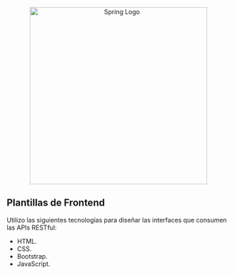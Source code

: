 <p align="center"><img src="https://www.pikpng.com/pngl/b/150-1506141_html-css-and-javascript-logo-html5-css3-js.png" width="400" alt="Spring Logo"></p>



## Plantillas de Frontend

Utilizo las siguientes tecnologías para diseñar las interfaces que consumen las APIs RESTful:

- HTML.
- CSS.
- Bootstrap.
- JavaScript.
